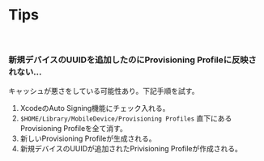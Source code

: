# Tips

<br>

### 新規デバイスのUUIDを追加したのにProvisioning Profileに反映されない...

キャッシュが悪さをしている可能性あり。下記手順を試す。

1. XcodeのAuto Signing機能にチェック入れる。
2. `$HOME/Library/MobileDevice/Provisioning Profiles` 直下にあるProvisioning Profileを全て消す。
3. 新しいProvisioning Profileが生成される。
4. 新規デバイスのUUIDが追加されたPrivisioning Profileが作成される。
